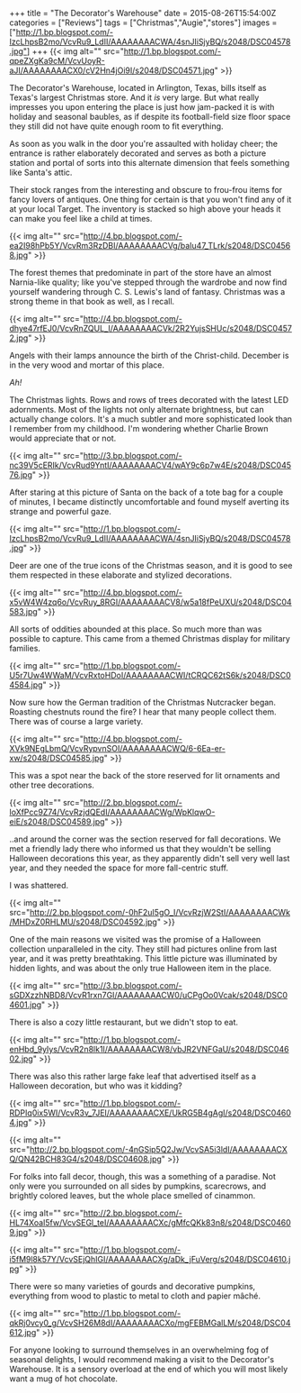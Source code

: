 +++
title = "The Decorator's Warehouse"
date = 2015-08-26T15:54:00Z
categories = ["Reviews"]
tags = ["Christmas","Augie","stores"]
images = ["http://1.bp.blogspot.com/-IzcLhpsB2mo/VcvRu9_LdII/AAAAAAAACWA/4snJIiSjyBQ/s2048/DSC04578.jpg"]
+++
{{< img alt="" src="http://1.bp.blogspot.com/-qpeZXgKa9cM/VcvUoyR-aJI/AAAAAAAACX0/cV2Hn4jOi9I/s2048/DSC04571.jpg" >}}

The Decorator's Warehouse, located in Arlington, Texas, bills itself as Texas's largest Christmas store. And it *is* very large. But what really impresses you upon entering the place is just how jam-packed it is with holiday and seasonal baubles, as if despite its football-field size floor space they still did not have quite enough room to fit everything. 

<!--more-->

As soon as you walk in the door you're assaulted with holiday cheer; the entrance is rather elaborately decorated and serves as both a picture station and portal of sorts into this alternate dimension that feels something like Santa's attic.

Their stock ranges from the interesting and obscure to frou-frou items for fancy lovers of antiques. One thing for certain is that you won't find any of it at your local Target. The inventory is stacked so high above your heads it can make you feel like a child at times.

{{< img alt="" src="http://4.bp.blogspot.com/-ea2I98hPb5Y/VcvRm3RzDBI/AAAAAAAACVg/baIu47_TLrk/s2048/DSC04568.jpg" >}}

The forest themes that predominate in part of the store have an almost Narnia-like quality; like you've stepped through the wardrobe and now find yourself wandering through C. S. Lewis's land of fantasy. Christmas was a strong theme in that book as well, as I recall.

{{< img alt="" src="http://4.bp.blogspot.com/-dhye47rfEJ0/VcvRnZQUL_I/AAAAAAAACVk/2R2YujsSHUc/s2048/DSC04572.jpg" >}}

Angels with their lamps announce the birth of the Christ-child. December is in the very wood and mortar of this place.

*Ah!* 

The Christmas lights. Rows and rows of trees decorated with the latest LED adornments. Most of the lights not only alternate brightness, but can actually change colors. It's a much subtler and more sophisticated look than I remember from my childhood. I'm wondering whether Charlie Brown would appreciate that or not.

{{< img alt="" src="http://3.bp.blogspot.com/-nc39V5cERIk/VcvRud9YntI/AAAAAAAACV4/wAY9c6p7w4E/s2048/DSC04576.jpg" >}}

After staring at this picture of Santa on the back of a tote bag for a couple of minutes, I became distinctly uncomfortable and found myself averting its strange and powerful gaze.

{{< img alt="" src="http://1.bp.blogspot.com/-IzcLhpsB2mo/VcvRu9_LdII/AAAAAAAACWA/4snJIiSjyBQ/s2048/DSC04578.jpg" >}}

Deer are one of the true icons of the Christmas season, and it is good to see them respected in these elaborate and stylized decorations. 

{{< img alt="" src="http://4.bp.blogspot.com/-x5vW4W4zq6o/VcvRuy_8RGI/AAAAAAAACV8/w5a18fPeUXU/s2048/DSC04583.jpg" >}}

All sorts of oddities abounded at this place. So much more than was possible to capture. This came from a themed Christmas display for military families.

{{< img alt="" src="http://1.bp.blogspot.com/-U5r7Uw4WWaM/VcvRxtoHDoI/AAAAAAAACWI/tCRQC62tS6k/s2048/DSC04584.jpg" >}}

Now sure how the German tradition of the Christmas Nutcracker began. Roasting chestnuts round the fire? I hear that many people collect them. There was of course a large variety. 

{{< img alt="" src="http://4.bp.blogspot.com/-XVk9NEgLbmQ/VcvRypvnSOI/AAAAAAAACWQ/6-6Ea-er-xw/s2048/DSC04585.jpg" >}}

This was a spot near the back of the store reserved for lit ornaments and other tree decorations.

{{< img alt="" src="http://2.bp.blogspot.com/-loXfPcc9Z74/VcvRzjdQEdI/AAAAAAAACWg/WpKlqwO-eiE/s2048/DSC04589.jpg" >}}

..and around the corner was the section reserved for fall decorations. We met a friendly lady there who informed us that they wouldn't be selling Halloween decorations this year, as they apparently didn't sell very well last year, and they needed the space for more fall-centric stuff.

I was shattered.

{{< img alt="" src="http://2.bp.blogspot.com/-0hF2uI5gO_I/VcvRzjW2StI/AAAAAAAACWk/MHDxZ0RHLMU/s2048/DSC04592.jpg" >}}

One of the main reasons we visited was the promise of a Halloween collection unparalleled in the city. They still had pictures online from last year, and it was pretty breathtaking. This little picture was illuminated by hidden lights, and was about the only true Halloween item in the place.

{{< img alt="" src="http://3.bp.blogspot.com/-sGDXzzhNBD8/VcvR1rxn7GI/AAAAAAAACW0/uCPgOo0Vcak/s2048/DSC04601.jpg" >}}

There is also a cozy little restaurant, but we didn't stop to eat.

{{< img alt="" src="http://1.bp.blogspot.com/-enHbd_9yIys/VcvR2n8lk1I/AAAAAAAACW8/vbJR2VNFGaU/s2048/DSC04602.jpg" >}}

There was also this rather large fake leaf that advertised itself as a Halloween decoration, but who was it kidding?

{{< img alt="" src="http://1.bp.blogspot.com/-RDPIq0ix5WI/VcvR3v_7JEI/AAAAAAAACXE/UkRG5B4gAgI/s2048/DSC04604.jpg" >}}

{{< img alt="" src="http://2.bp.blogspot.com/-4nGSip5Q2Jw/VcvSA5i3ldI/AAAAAAAACXQ/QN42BCH83G4/s2048/DSC04608.jpg" >}}

For folks into fall decor, though, this was a something of a paradise. Not only were you surrounded on all sides by pumpkins, scarecrows, and brightly colored leaves, but the whole place smelled of cinammon.

{{< img alt="" src="http://2.bp.blogspot.com/-HL74XoaI5fw/VcvSEGl_teI/AAAAAAAACXc/gMfcQKk83n8/s2048/DSC04609.jpg" >}}

{{< img alt="" src="http://1.bp.blogspot.com/-i5fM9l8k57Y/VcvSEjQhIGI/AAAAAAAACXg/aDk_jFuVerg/s2048/DSC04610.jpg" >}}

There were so many varieties of gourds and decorative pumpkins, everything from wood to plastic to metal to cloth and papier mâché.

{{< img alt="" src="http://1.bp.blogspot.com/-qkRj0vcy0_g/VcvSH26M8dI/AAAAAAAACXo/mgFEBMGalLM/s2048/DSC04612.jpg" >}}

For anyone looking to surround themselves in an overwhelming fog of seasonal delights, I would recommend making a visit to the Decorator's Warehouse. It is a sensory overload at the end of which you will most likely want a mug of hot chocolate.
